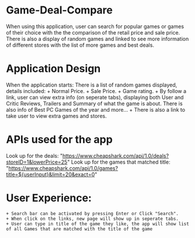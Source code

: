 # Game-Deal-Compare

When using this application, user can search for popular games or games of their choice with the the comparison of the retail price and sale price. There is also a display of random games and linked to see more information of different stores with the list of more games and best deals.

# Application Design
When the application starts:
There is a list of random games displayed, details included:
    + Normal Price.
    + Sale Price.
    + Game rating.
    + By follow a link, user can view extra info (on seperate tabs), displaying both User and Critic Reviews, Trailers and Summary of what the game is about. There is also info of Best PC Games of the year and more...
    + There is also a link to take user to view extra games and stores. 

# APIs used for the app
Look up for the deals:    "https://www.cheapshark.com/api/1.0/deals?storeID=1&lowerPrice=25"
Look up for the games that matched title:    "https://www.cheapshark.com/api/1.0/games?title=${userInput}&limit=20&exact=0"

# User Experience:
    + Search bar can be activated by pressing Enter or Click "Search".
    + When click on the links, new page will show up in seperate tabs.
    + User can type in title of the game they like, the app will show list of all Games that are matched with the title of the game
